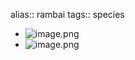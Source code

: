 alias:: rambai
tags:: species

- ![image.png](https://peach-geographical-bat-397.mypinata.cloud/ipfs/QmRoqG4RVxYfZbkA8AJehKXjxafTuJQsXssHojL6Tmz3pA)
- ![image.png](https://peach-geographical-bat-397.mypinata.cloud/ipfs/QmYCtew97zdFvCr3irrFtmRvksbAsFoNwDfgcR4ucLvn3r)